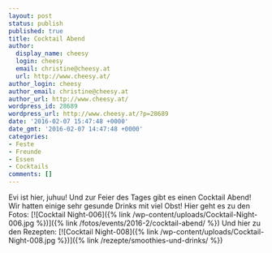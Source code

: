 ```yaml
---
layout: post
status: publish
published: true
title: Cocktail Abend
author:
  display_name: cheesy
  login: cheesy
  email: christine@cheesy.at
  url: http://www.cheesy.at/
author_login: cheesy
author_email: christine@cheesy.at
author_url: http://www.cheesy.at/
wordpress_id: 28689
wordpress_url: http://www.cheesy.at/?p=28689
date: '2016-02-07 15:47:48 +0000'
date_gmt: '2016-02-07 14:47:48 +0000'
categories:
- Feste
- Freunde
- Essen
- Cocktails
comments: []
---
```

Evi ist hier, juhuu! Und zur Feier des Tages gibt es einen Cocktail Abend!
Wir hatten einige sehr gesunde Drinks mit viel Obst!
Hier geht es zu den Fotos:
[![Cocktail Night-006]({% link /wp-content/uploads/Cocktail-Night-006.jpg %})]({% link /fotos/events/2016-2/cocktail-abend/ %})
Und hier zu den Rezepten:
[![Cocktail Night-008]({% link /wp-content/uploads/Cocktail-Night-008.jpg %})]({% link /rezepte/smoothies-und-drinks/ %})
